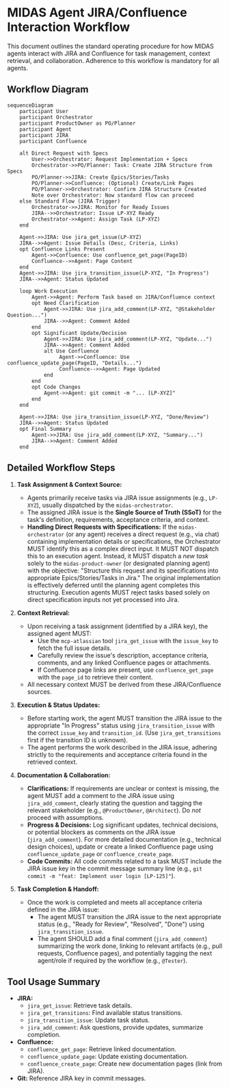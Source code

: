 # MIDAS Agent JIRA/Confluence Interaction Workflow

This document outlines the standard operating procedure for how MIDAS agents interact with JIRA and Confluence for task management, context retrieval, and collaboration. Adherence to this workflow is mandatory for all agents.

## Workflow Diagram

```mermaid
sequenceDiagram
    participant User
    participant Orchestrator
    participant ProductOwner as PO/Planner
    participant Agent
    participant JIRA
    participant Confluence

    alt Direct Request with Specs
        User->>Orchestrator: Request Implementation + Specs
        Orchestrator->>PO/Planner: Task: Create JIRA Structure from Specs
        PO/Planner->>JIRA: Create Epics/Stories/Tasks
        PO/Planner->>Confluence: (Optional) Create/Link Pages
        PO/Planner->>Orchestrator: Confirm JIRA Structure Created
        Note over Orchestrator: Now standard flow can proceed
    else Standard Flow (JIRA Trigger)
        Orchestrator->>JIRA: Monitor for Ready Issues
        JIRA-->>Orchestrator: Issue LP-XYZ Ready
        Orchestrator->>Agent: Assign Task (LP-XYZ)
    end

    Agent->>JIRA: Use jira_get_issue(LP-XYZ)
    JIRA-->>Agent: Issue Details (Desc, Criteria, Links)
    opt Confluence Links Present
        Agent->>Confluence: Use confluence_get_page(PageID)
        Confluence-->>Agent: Page Content
    end
    Agent->>JIRA: Use jira_transition_issue(LP-XYZ, "In Progress")
    JIRA-->>Agent: Status Updated

    loop Work Execution
        Agent->>Agent: Perform Task based on JIRA/Confluence context
        opt Need Clarification
            Agent->>JIRA: Use jira_add_comment(LP-XYZ, "@Stakeholder Question...")
            JIRA-->>Agent: Comment Added
        end
        opt Significant Update/Decision
            Agent->>JIRA: Use jira_add_comment(LP-XYZ, "Update...")
            JIRA-->>Agent: Comment Added
            alt Use Confluence
                 Agent->>Confluence: Use confluence_update_page(PageID, "Details...")
                 Confluence-->>Agent: Page Updated
            end
        end
        opt Code Changes
            Agent->>Agent: git commit -m "... [LP-XYZ]"
        end
    end

    Agent->>JIRA: Use jira_transition_issue(LP-XYZ, "Done/Review")
    JIRA-->>Agent: Status Updated
    opt Final Summary
        Agent->>JIRA: Use jira_add_comment(LP-XYZ, "Summary...")
        JIRA-->>Agent: Comment Added
    end
```

## Detailed Workflow Steps

1.  **Task Assignment & Context Source:**
    *   Agents primarily receive tasks via JIRA issue assignments (e.g., `LP-XYZ`), usually dispatched by the `midas-orchestrator`.
    *   The assigned JIRA issue is the **Single Source of Truth (SSoT)** for the task's definition, requirements, acceptance criteria, and context.
    *   **Handling Direct Requests with Specifications:** If the `midas-orchestrator` (or any agent) receives a direct request (e.g., via chat) containing implementation details or specifications, the Orchestrator MUST identify this as a complex direct input. It MUST NOT dispatch this to an execution agent. Instead, it MUST dispatch a *new task* solely to the `midas-product-owner` (or designated planning agent) with the objective: "Structure this request and its specifications into appropriate Epics/Stories/Tasks in Jira." The original implementation is effectively deferred until the planning agent completes this structuring. Execution agents MUST reject tasks based solely on direct specification inputs not yet processed into Jira.

2.  **Context Retrieval:**
    *   Upon receiving a task assignment (identified by a JIRA key), the assigned agent MUST:
        *   Use the `mcp-atlassian` tool `jira_get_issue` with the `issue_key` to fetch the full issue details.
        *   Carefully review the issue's description, acceptance criteria, comments, and any linked Confluence pages or attachments.
        *   If Confluence page links are present, use `confluence_get_page` with the `page_id` to retrieve their content.
    *   All necessary context MUST be derived from these JIRA/Confluence sources.

3.  **Execution & Status Updates:**
    *   Before starting work, the agent MUST transition the JIRA issue to the appropriate "In Progress" status using `jira_transition_issue` with the correct `issue_key` and `transition_id`. (Use `jira_get_transitions` first if the transition ID is unknown).
    *   The agent performs the work described in the JIRA issue, adhering strictly to the requirements and acceptance criteria found in the retrieved context.

4.  **Documentation & Collaboration:**
    *   **Clarifications:** If requirements are unclear or context is missing, the agent MUST add a comment to the JIRA issue using `jira_add_comment`, clearly stating the question and tagging the relevant stakeholder (e.g., `@ProductOwner`, `@Architect`). Do *not* proceed with assumptions.
    *   **Progress & Decisions:** Log significant updates, technical decisions, or potential blockers as comments on the JIRA issue (`jira_add_comment`). For more detailed documentation (e.g., technical design choices), update or create a linked Confluence page using `confluence_update_page` or `confluence_create_page`.
    *   **Code Commits:** All code commits related to a task MUST include the JIRA issue key in the commit message summary line (e.g., `git commit -m "feat: Implement user login [LP-125]"`).

5.  **Task Completion & Handoff:**
    *   Once the work is completed and meets all acceptance criteria defined in the JIRA issue:
        *   The agent MUST transition the JIRA issue to the next appropriate status (e.g., "Ready for Review", "Resolved", "Done") using `jira_transition_issue`.
        *   The agent SHOULD add a final comment (`jira_add_comment`) summarizing the work done, linking to relevant artifacts (e.g., pull requests, Confluence pages), and potentially tagging the next agent/role if required by the workflow (e.g., `@Tester`).

## Tool Usage Summary

*   **JIRA:**
    *   `jira_get_issue`: Retrieve task details.
    *   `jira_get_transitions`: Find available status transitions.
    *   `jira_transition_issue`: Update task status.
    *   `jira_add_comment`: Ask questions, provide updates, summarize completion.
*   **Confluence:**
    *   `confluence_get_page`: Retrieve linked documentation.
    *   `confluence_update_page`: Update existing documentation.
    *   `confluence_create_page`: Create new documentation pages (link from JIRA).
*   **Git:** Reference JIRA key in commit messages.